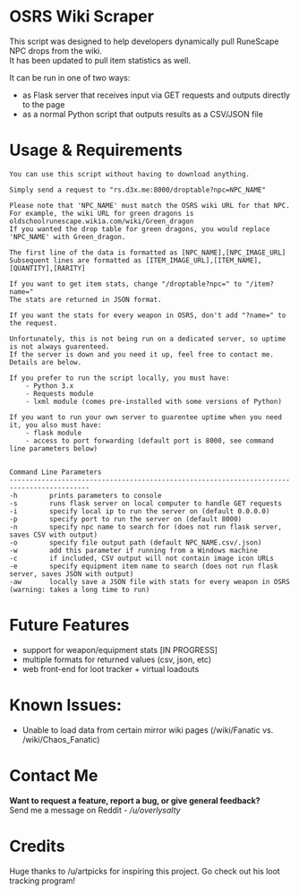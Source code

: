 # OSRS Wiki Scraper

This script was designed to help developers dynamically pull RuneScape NPC drops from the wiki.  
It has been updated to pull item statistics as well.  

It can be run in one of two ways:
- as Flask server that receives input via GET requests and outputs directly to the page 
- as a normal Python script that outputs results as a CSV/JSON file


# Usage & Requirements

```
You can use this script without having to download anything.

Simply send a request to "rs.d3x.me:8000/droptable?npc=NPC_NAME"

Please note that 'NPC_NAME' must match the OSRS wiki URL for that NPC.
For example, the wiki URL for green dragons is oldschoolrunescape.wikia.com/wiki/Green_dragon
If you wanted the drop table for green dragons, you would replace 'NPC_NAME' with Green_dragon.

The first line of the data is formatted as [NPC_NAME],[NPC_IMAGE_URL]
Subsequent lines are formatted as [ITEM_IMAGE_URL],[ITEM_NAME],[QUANTITY],[RARITY]

If you want to get item stats, change "/droptable?npc=" to "/item?name="
The stats are returned in JSON format.

If you want the stats for every weapon in OSRS, don't add "?name=" to the request.

Unfortunately, this is not being run on a dedicated server, so uptime is not always guarenteed.
If the server is down and you need it up, feel free to contact me. Details are below.

If you prefer to run the script locally, you must have:
    - Python 3.x
    - Requests module
    - lxml module (comes pre-installed with some versions of Python)

If you want to run your own server to guarentee uptime when you need it, you also must have:
    - flask module
    - access to port forwarding (default port is 8000, see command line parameters below)


Command Line Parameters
------------------------------------------------------------------------------------------
-h        prints parameters to console
-s        runs flask server on local computer to handle GET requests
-i        specify local ip to run the server on (default 0.0.0.0)
-p        specify port to run the server on (default 8000)
-n        specify npc name to search for (does not run flask server, saves CSV with output)
-o        specify file output path (default NPC_NAME.csv/.json)
-w        add this parameter if running from a Windows machine
-c        if included, CSV output will not contain image icon URLs
-e        specify equipment item name to search (does not run flask server, saves JSON with output)
-aw       locally save a JSON file with stats for every weapon in OSRS (warning: takes a long time to run)
```


# Future Features

- support for weapon/equipment stats [IN PROGRESS]
- multiple formats for returned values (csv, json, etc)
- web front-end for loot tracker + virtual loadouts


# Known Issues: 


- Unable to load data from certain mirror wiki pages (/wiki/Fanatic vs. /wiki/Chaos_Fanatic)


# Contact Me
**Want to request a feature, report a bug, or give general feedback?**  
Send me a message on Reddit -  */u/overlysalty*


# Credits
Huge thanks to /u/artpicks for inspiring this project. Go check out his loot tracking program!


